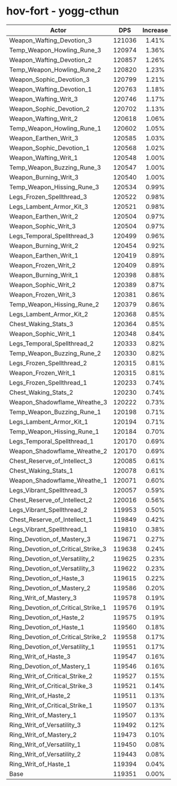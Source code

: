 # hov-fort - yogg-cthun
| Actor | DPS | Increase |
|---|:---:|:---:|
|Weapon_Wafting_Devotion_3|121036|1.41%|
|Temp_Weapon_Howling_Rune_3|120974|1.36%|
|Weapon_Wafting_Devotion_2|120857|1.26%|
|Temp_Weapon_Howling_Rune_2|120820|1.23%|
|Weapon_Sophic_Devotion_3|120799|1.21%|
|Weapon_Wafting_Devotion_1|120763|1.18%|
|Weapon_Wafting_Writ_3|120746|1.17%|
|Weapon_Sophic_Devotion_2|120702|1.13%|
|Weapon_Wafting_Writ_2|120618|1.06%|
|Temp_Weapon_Howling_Rune_1|120602|1.05%|
|Weapon_Earthen_Writ_3|120585|1.03%|
|Weapon_Sophic_Devotion_1|120568|1.02%|
|Weapon_Wafting_Writ_1|120548|1.00%|
|Temp_Weapon_Buzzing_Rune_3|120547|1.00%|
|Weapon_Burning_Writ_3|120540|1.00%|
|Temp_Weapon_Hissing_Rune_3|120534|0.99%|
|Legs_Frozen_Spellthread_3|120522|0.98%|
|Legs_Lambent_Armor_Kit_3|120521|0.98%|
|Weapon_Earthen_Writ_2|120504|0.97%|
|Weapon_Sophic_Writ_3|120504|0.97%|
|Legs_Temporal_Spellthread_3|120499|0.96%|
|Weapon_Burning_Writ_2|120454|0.92%|
|Weapon_Earthen_Writ_1|120419|0.89%|
|Weapon_Frozen_Writ_2|120409|0.89%|
|Weapon_Burning_Writ_1|120398|0.88%|
|Weapon_Sophic_Writ_2|120389|0.87%|
|Weapon_Frozen_Writ_3|120381|0.86%|
|Temp_Weapon_Hissing_Rune_2|120379|0.86%|
|Legs_Lambent_Armor_Kit_2|120368|0.85%|
|Chest_Waking_Stats_3|120364|0.85%|
|Weapon_Sophic_Writ_1|120348|0.84%|
|Legs_Temporal_Spellthread_2|120333|0.82%|
|Temp_Weapon_Buzzing_Rune_2|120330|0.82%|
|Legs_Frozen_Spellthread_2|120315|0.81%|
|Weapon_Frozen_Writ_1|120315|0.81%|
|Legs_Frozen_Spellthread_1|120233|0.74%|
|Chest_Waking_Stats_2|120230|0.74%|
|Weapon_Shadowflame_Wreathe_3|120222|0.73%|
|Temp_Weapon_Buzzing_Rune_1|120198|0.71%|
|Legs_Lambent_Armor_Kit_1|120194|0.71%|
|Temp_Weapon_Hissing_Rune_1|120184|0.70%|
|Legs_Temporal_Spellthread_1|120170|0.69%|
|Weapon_Shadowflame_Wreathe_2|120170|0.69%|
|Chest_Reserve_of_Intellect_3|120085|0.61%|
|Chest_Waking_Stats_1|120078|0.61%|
|Weapon_Shadowflame_Wreathe_1|120071|0.60%|
|Legs_Vibrant_Spellthread_3|120057|0.59%|
|Chest_Reserve_of_Intellect_2|120016|0.56%|
|Legs_Vibrant_Spellthread_2|119953|0.50%|
|Chest_Reserve_of_Intellect_1|119849|0.42%|
|Legs_Vibrant_Spellthread_1|119810|0.38%|
|Ring_Devotion_of_Mastery_3|119671|0.27%|
|Ring_Devotion_of_Critical_Strike_3|119638|0.24%|
|Ring_Devotion_of_Versatility_2|119625|0.23%|
|Ring_Devotion_of_Versatility_3|119622|0.23%|
|Ring_Devotion_of_Haste_3|119615|0.22%|
|Ring_Devotion_of_Mastery_2|119586|0.20%|
|Ring_Writ_of_Mastery_3|119578|0.19%|
|Ring_Devotion_of_Critical_Strike_1|119576|0.19%|
|Ring_Devotion_of_Haste_2|119575|0.19%|
|Ring_Devotion_of_Haste_1|119560|0.18%|
|Ring_Devotion_of_Critical_Strike_2|119558|0.17%|
|Ring_Devotion_of_Versatility_1|119551|0.17%|
|Ring_Writ_of_Haste_3|119547|0.16%|
|Ring_Devotion_of_Mastery_1|119546|0.16%|
|Ring_Writ_of_Critical_Strike_2|119527|0.15%|
|Ring_Writ_of_Critical_Strike_3|119521|0.14%|
|Ring_Writ_of_Haste_2|119511|0.13%|
|Ring_Writ_of_Critical_Strike_1|119507|0.13%|
|Ring_Writ_of_Mastery_1|119507|0.13%|
|Ring_Writ_of_Versatility_3|119492|0.12%|
|Ring_Writ_of_Mastery_2|119473|0.10%|
|Ring_Writ_of_Versatility_1|119450|0.08%|
|Ring_Writ_of_Versatility_2|119443|0.08%|
|Ring_Writ_of_Haste_1|119394|0.04%|
|Base|119351|0.00%|
